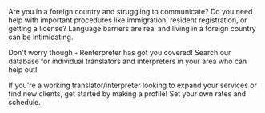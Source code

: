 Are you in a foreign country and struggling to communicate?
Do you need help with important procedures like immigration, resident registration, or getting a license?
Language barriers are real and living in a foreign country can be intimidating. 

Don't worry though - Renterpreter has got you covered!
Search our database for individual translators and interpreters in your area who can help out!

If you're a working translator/interpreter looking to expand your services or find new clients, get started by making a profile! Set your own rates and schedule.
